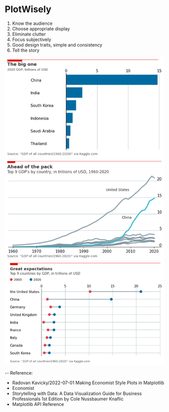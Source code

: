 # PlotWisely

1. Know the audience
2. Choose appropriate display
3. Eliminate clutter
4. Focus subjectively
5. Good design traits, simple and consistency
6. Tell the story

![](1.png)
![](2.png)
![](3.png)


--
Reference:
- Radovan Kavicky/2022-07-01 Making Economist Style Plots in Matplotlib
- Economist
- Storytelling with Data: A Data Visualization Guide for Business Professionals 1st Edition
by Cole Nussbaumer Knaflic
- Matplotlib API Reference
